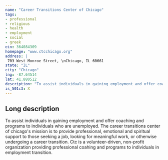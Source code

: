 ```yaml
---
name: "Career Transitions Center of Chicago"
tags:
- professional
- religious
- health
- employment
- social
- greek
ein: 364084309
homepage: "www.ctcchicago.org"
address: |
 703 West Monroe Street, \nChicago, IL 60661
state: "IL"
city: "Chicago"
lng: -87.64514
lat: 41.880512
description: "To assist individuals in gaining employment and offer coaching and programs to individuals who are unemployed. "
is_501c3: X
---
```


## Long description

To assist individuals in gaining employment and offer coaching and programs to individuals who are unemployed. The career transitions center of chicago's mission is to provide professional, emotional and spiritual support to those seeking a job, looking for meaningful work, or otherwise undergoing a career transition. Ctc is a volunteer-driven, non-profit organization providing professional coahing and programs to individuals in employment transition. 
